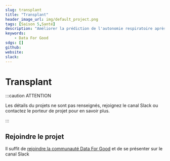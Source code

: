 ```yaml
---
slug: transplant
title: "Transplant"
header_image_url: img/default_project.png
tags: [Saison 5,Santé]
description: "Améliorer la prédiction de l'autonomie respiratoire après transplantation pulmonaire"
keywords:
    - Data For Good
sdgs: []
github: 
website: 
slack: 
---
```


# Transplant

:::caution ATTENTION

Les détails du projets ne sont pas renseignés, rejoignez le canal Slack ou contactez le porteur de projet pour en savoir plus.

:::


## Rejoindre le projet
Il suffit de [rejoindre la communauté Data For Good](/join) et de se présenter sur le canal Slack 

